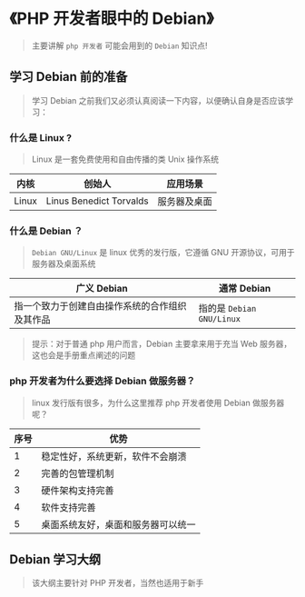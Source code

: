 <!--
+===============================================================================
| @Author: madnesslin(地上马)
+===============================================================================
| @Phone: +86 13695746767
+===============================================================================
| @Date: 2018-10-28 15:09:34
+===============================================================================
| @Email: linjialiang@163.com
+===============================================================================
| @Last modified time: 2018-12-29 15:43:53
+===============================================================================
-->

# 《PHP 开发者眼中的 Debian》

> 主要讲解 `php 开发者` 可能会用到的 `Debian` 知识点!

## 学习 Debian 前的准备

> 学习 Debian 之前我们又必须认真阅读一下内容，以便确认自身是否应该学习：

### 什么是 Linux ?

> Linux 是一套免费使用和自由传播的类 Unix 操作系统

| 内核  | 创始人                  | 应用场景     |
| ----- | ----------------------- | ------------ |
| Linux | Linus Benedict Torvalds | 服务器及桌面 |

### 什么是 Debian ？

> `Debian GNU/Linux` 是 linux 优秀的发行版，它遵循 GNU 开源协议，可用于服务器及桌面系统

| 广义 Debian                                    | 通常 Debian               |
| ---------------------------------------------- | ------------------------- |
| 指一个致力于创建自由操作系统的合作组织及其作品 | 指的是 `Debian GNU/Linux` |

> 提示：对于普通 php 用户而言，Debian 主要拿来用于充当 Web 服务器，这也会是手册重点阐述的问题

### php 开发者为什么要选择 Debian 做服务器？

> linux 发行版有很多，为什么这里推荐 php 开发者使用 Debian 做服务器呢？

| 序号 | 优势                               |
| ---- | ---------------------------------- |
| 1    | 稳定性好，系统更新，软件不会崩溃   |
| 2    | 完善的包管理机制                   |
| 3    | 硬件架构支持完善                   |
| 4    | 软件支持完善                       |
| 5    | 桌面系统友好，桌面和服务器可以统一 |

## Debian 学习大纲

> 该大纲主要针对 PHP 开发者，当然也适用于新手

```shell

```
